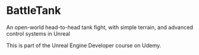 # BattleTank
An open-world head-to-head tank fight, with simple terrain, and advanced control systems in Unreal

This is part of the Unreal Engine Developer course on Udemy.
